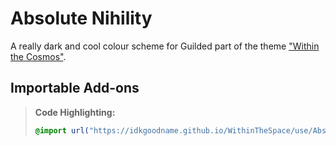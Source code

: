 # Absolute Nihility

A really dark and cool colour scheme for Guilded part of the theme ["Within the Cosmos"](https://github.com/IdkGoodName/WithinTheSpace).

## Importable Add-ons

> **Code Highlighting:**
> ```css
> @import url("https://idkgoodname.github.io/WithinTheSpace/use/AbsoluteNihility/guilded-code.css");
> ```